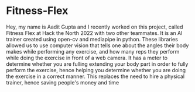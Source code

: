 # Fitness-Flex

Hey, my name is Aadit Gupta and I recently worked on this project, called Fitness Flex at Hack the North 2022 with two other teammates. It is an AI trainer created using open-cv and mediapipe in python. These libraries allowed us to use computer vision that tells one about the angles their body makes while performing any exercise, and how many reps they perform while doing the exercise in front of a web camera. It has a meter to determine whether you are fulling extending your body part in order to fully perform the exercise, hence helping you determine whether you are doing the exercise in a correct manner. This replaces the need to hire a physical trainer, hence saving people's money and time
